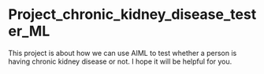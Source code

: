 # Project_chronic_kidney_disease_tester_ML
This project is about how we can use AIML to test whether a person is having chronic kidney disease or not.
I hope it will be helpful for you. 
